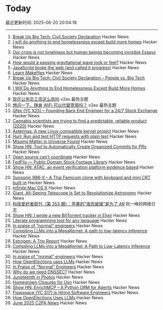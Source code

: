 # Today

最近更新时间: 2025-06-20 20:04:18

--- 
1. [Break Up Big Tech: Civil Society Declaration](https://peoplevsbig.tech/break-up-big-tech-civil-society-declaration/) Hacker News
2. [I will do anything to end homelessness except build more homes](https://www.mcsweeneys.net/articles/i-will-do-anything-to-end-homelessness-except-build-more-homes) Hacker News
3. [Our crisis is not loneliness but human beings becoming invisible Essays](https://aeon.co/essays/our-crisis-is-not-loneliness-but-human-beings-becoming-invisible) Hacker News
4. [How would a passing gravitational wave look or feel?](https://physics.stackexchange.com/questions/338912/how-would-a-passing-gravitational-wave-look-or-feel) Hacker News
5. [JavaScript broke the web (and called it progress)](https://www.jonoalderson.com/conjecture/javascript-broke-the-web-and-called-it-progress/) Hacker News
6. [Learn Makefiles](https://makefiletutorial.com/) Hacker News
7. [Break Up Big Tech: Civil Society Declaration – People vs. Big Tech](https://peoplevsbig.tech/break-up-big-tech-civil-society-declaration/) Hacker News
8. [I Will Do Anything to End Homelessness Except Build More Homes](https://www.mcsweeneys.net/articles/i-will-do-anything-to-end-homelessness-except-build-more-homes) Hacker News
9. [现在公务员工资这么低吗](https://www.v2ex.com/t/1139847) v2ex 最热主题
10. [想问一下，随身 WiFi 可以代替宽带吗？](https://www.v2ex.com/t/1139801) v2ex 最热主题
11. [Qfex (YC X25) – Founding Back End Engineer for a 24/7 Stock Exchange](https://www.ycombinator.com/companies/qfex/jobs/S7XSybx-founding-backend-engineer) Hacker News
12. [Cannabis scientists are trying to find a predictable, reliable product (2020)](https://www.nytimes.com/2020/04/01/magazine/cannabis-science.html) Hacker News
13. [Asterinas: A new Linux-compatible kernel project](https://lwn.net/SubscriberLink/1022920/ad60263cd13c8a13/) Hacker News
14. [Hurl: Run and test HTTP requests with plain text](https://github.com/Orange-OpenSource/hurl) Hacker News
15. [Missing Matter in Universe Found](https://www.caltech.edu/about/news/missing-matter-in-universe-found) Hacker News
16. [Show HN: Tool to Automatically Create Organized Commits for PRs](https://github.com/edverma/git-smart-squash) Hacker News
17. [Open source can't coordinate](https://matklad.github.io/2025/05/20/open-source-cant-coordinate.html) Hacker News
18. [FedFlix — Public Domain Stock Footage Library](https://public.resource.org/ntis.gov/index.html) Hacker News
19. [Show HN: ATAC, an event verification platform evidence based](https://atac.seraum.com) Hacker News
20. [Sunsonic 986-II – A Thai Famicom clone with keyboard and mini CRT built-in](https://mastodon.gamedev.place/@pikuma/114711138512697712) Hacker News
21. [Infinite Mac OS X](https://blog.persistent.info/2025/03/infinite-mac-os-x.html) Hacker News
22. [Giant, All-Seeing Telescope Is Set to Revolutionize Astronomy](https://www.science.org/content/article/giant-all-seeing-telescope-set-revolutionize-astronomy) Hacker News
23. [科技爱好者周刊（第 353 期）：苹果的"液态玻璃"是为了 AR](http://www.ruanyifeng.com/blog/2025/06/weekly-issue-353.html) 阮一峰的网络日志
24. [Show HN: I wrote a new BitTorrent tracker in Elixir](https://github.com/Dahrkael/ExTracker) Hacker News
25. [Literate programming tool for any language](https://github.com/zyedidia/Literate) Hacker News
26. [In praise of “normal” engineers](https://charity.wtf/2025/06/19/in-praise-of-normal-engineers/) Hacker News
27. [Compiling LLMs into a MegaKernel: A path to low-latency inference](https://zhihaojia.medium.com/compiling-llms-into-a-megakernel-a-path-to-low-latency-inference-cf7840913c17) Hacker News
28. [Estrogen: A Trip Report](https://smoothbrains.net/posts/2025-06-15-estrogen.html) Hacker News
29. [Compiling LLMs into a MegaKernel: A Path to Low-Latency Inference](https://zhihaojia.medium.com/compiling-llms-into-a-megakernel-a-path-to-low-latency-inference-cf7840913c17) Hacker News
30. [In praise of "normal" engineers](https://charity.wtf/2025/06/19/in-praise-of-normal-engineers/) Hacker News
31. [How OpenElections uses LLMs](https://thescoop.org/archives/2025/06/09/how-openelections-uses-llms/index.html) Hacker News
32. [In Praise of "Normal" Engineers](https://charity.wtf/2025/06/19/in-praise-of-normal-engineers/) Hacker News
33. [Why do we need DNSSEC?](https://howdnssec.works/why-do-we-need-dnssec/) Hacker News
34. [Juneteenth in Photos](https://texashighways.com/travel-news/the-history-of-juneteenth-in-photos/) Hacker News
35. [Homegrown Closures for Uxn](https://krzysckh.org/b/Homegrown-closures-for-uxn.html) Hacker News
36. [Show HN: EnrichMCP – A Python ORM for Agents](https://github.com/featureform/enrichmcp) Hacker News
37. [Flowspace (YC S17) Is Hiring Software Engineers](https://flowspace.applytojob.com/apply/6oDtY2q6E9/Software-Engineer-II) Hacker News
38. [How OpenElections Uses LLMs](https://thescoop.org/archives/2025/06/09/how-openelections-uses-llms/index.html) Hacker News
39. [June 2025 C2PA News](https://www.tbray.org/ongoing/When/202x/2025/06/17/More-C2PA) Hacker News
